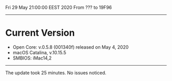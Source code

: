 Fri 29 May 21:00:00 EEST 2020
From ??? to 19F96

---

# Current Version

- Open Core: v.0.5.8 (001340f) released on May 4, 2020
- macOS Catalina, v.10.15.5
- SMBIOS: iMac14,2

---

The update took 25 minutes. No issues noticed.
